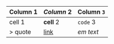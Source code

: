 | Column 1 | *Column* 2 | Column `3` |
|----------|------------|------------|
| cell 1   | **cell** 2 | `code` 3   |
| > quote  | [link](/)  | *em text*  |
